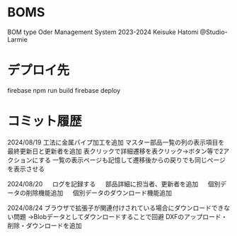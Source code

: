 ﻿# BOMS
  BOM type Oder Management System 2023-2024 Keisuke Hatomi @Studio-Larmie

# デプロイ先
  firebase
    npm run build
    firebase deploy

# コミット履歴
  2024/08/19
    工法に金属パイプ加工を追加
    マスター部品一覧の列の表示項目を最終更新日と更新者を追加
    表クリックで詳細遷移を表クリック→ボタン等で2アクションにする
    一覧の表示ページも記憶して遷移後からの戻りでも同じページを表示させる

  2024/08/20
　  ログを記録する
　  部品詳細に担当者、更新者を追加
　  個別データの削除機能追加
　  個別データのダウンロード機能追加

  2024/08/24
   ブラウザで拡張子が関連付けされている場合にダウンロードできない問題
      →Blobデータとしてダウンロードすることで回避
    DXFのアップロード・削除・ダウンロードを追加
    

  
